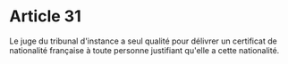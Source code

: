 # Article 31

Le juge du tribunal d'instance a seul qualité pour délivrer un certificat de nationalité française à toute personne justifiant qu'elle a cette nationalité.